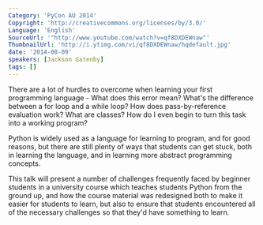 ```yaml
---
Category: 'PyCon AU 2014'
Copyright: 'http://creativecommons.org/licenses/by/3.0/'
Language: 'English'
SourceUrl: '"http://www.youtube.com/watch?v=qf8DXDEWnaw"'
ThumbnailUrl: 'http://i.ytimg.com/vi/qf8DXDEWnaw/hqdefault.jpg'
date: '2014-08-09'
speakers: [Jackson Gatenby]
tags: []
---
```

There are a lot of hurdles to overcome when learning your first programming language - What does this error mean? What's the difference between a for loop and a while loop? How does pass-by-reference evaluation work? What are classes? How do I even begin to turn this task into a working program?

Python is widely used as a language for learning to program, and for good reasons, but there are still plenty of ways that students can get stuck, both in learning the language, and in learning more abstract programming concepts.

This talk will present a number of challenges frequently faced by beginner students in a university course which teaches students Python from the ground up, and how the course material was redesigned both to make it easier for students to learn, but also to ensure that students encountered all of the necessary challenges so that they'd have something to learn.